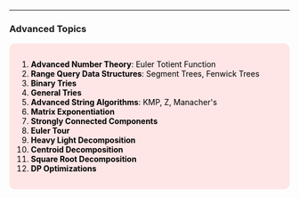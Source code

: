 
---

<!-- * ------------- Advanced Topics ------------- -->

### Advanced Topics
<div style="background-color: #ffe6e6; padding: 15px; border-radius: 10px; color: #000000;">
  
  1. **Advanced Number Theory**: Euler Totient Function <br>
  2. **Range Query Data Structures**: Segment Trees, Fenwick Trees 
  3. **Binary Tries**
  4. **General Tries**
  5. **Advanced String Algorithms**: KMP, Z, Manacher's
  6. **Matrix Exponentiation**
  7. **Strongly Connected Components**
  8. **Euler Tour**
  9. **Heavy Light Decomposition**
  10. **Centroid Decomposition**
  11. **Square Root Decomposition**
  12. **DP Optimizations**
  
</div>
